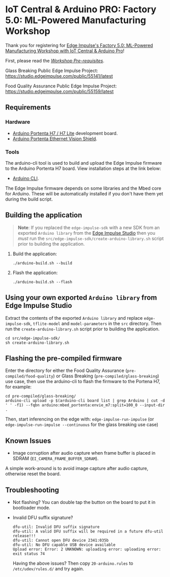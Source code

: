 # IoT Central & Arduino PRO: Factory 5.0: ML-Powered Manufacturing Workshop

Thank you for registering for [Edge Impulse's Factory 5.0: ML-Powered Manufacturing Workshop with IoT Central & Arduino Pro](https://register.gotowebinar.com/register/4284862102840899596?source=IoTCMC)!

First, please read the *[Workshop Pre-requisites](https://edgeimpulse.notion.site/IoT-Central-Arduino-PRO-Factory-5-0-ML-Powered-Manufacturing-Workshop-Participant-Pre-requisites-637bd86b3e654470a6ad2473193bdd2a)*.

Glass Breaking Public Edge Impulse Project: https://studio.edgeimpulse.com/public/55141/latest

Food Quality Assurance Public Edge Impulse Project: https://studio.edgeimpulse.com/public/55159/latest

## Requirements

### Hardware

* [Arduino Portenta H7 / H7 Lite](https://store.arduino.cc/portenta-h7) development board.
* [Arduino Portenta Ethernet Vision Shield](https://store.arduino.cc/products/arduino-portenta-vision-shield-ethernet).

### Tools

The arduino-cli tool is used to build and upload the Edge Impulse firmware to the Arduino Portenta H7 board. View installation steps at the link below:

* [Arduino CLI](https://arduino.github.io/arduino-cli/installation/).

The Edge Impulse firmware depends on some libraries and the Mbed core for Arduino. These will be automatically installed if you don't have them yet during the build script.

## Building the application

> **Note**: If you replaced the `edge-impulse-sdk` with a new SDK from an exported `Arduino library` from the [Edge Impulse Studio](https://studio.edgeimpulse.com) then you *must* run the `src/edge-impulse-sdk/create-arduino-library.sh` script prior to building the application.

1. Build the application:

    ```
    ./arduino-build.sh --build
    ```

1. Flash the application:

    ```
    ./arduino-build.sh --flash
    ```

## Using your own exported `Arduino library` from Edge Impulse Studio

Extract the contents of the exported `Arduino library` and replace `edge-impulse-sdk`, `tflite-model` and `model-parameters` in the `src` directory. Then run the `create-arduino-library.sh` script prior to building the application.

```
cd src/edge-impulse-sdk/
sh create-arduino-library.sh
```

## Flashing the pre-compiled firmware

Enter the directory for either the Food Quality Assurance (`pre-compiled/food-quality`) or Glass Breaking (`pre-compiled/glass-breaking`) use case, then use the arduino-cli to flash the firmware to the Portena H7, for example:

```
cd pre-compiled/glass-breaking/
arduino-cli upload -p $(arduino-cli board list | grep Arduino | cut -d ' ' -f1) --fqbn arduino:mbed_portenta:envie_m7:split=100_0 --input-dir .
```

Then, start inferencing on the edge with: `edge-impulse-run-impulse` (or `edge-impulse-run-impulse --continuous` for the glass breaking use case)

## Known Issues

- Image corruption after audio capture when frame buffer is placed in SDRAM (`EI_CAMERA_FRAME_BUFFER_SDRAM`).

A simple work-around is to avoid image capture after audio capture, otherwise reset the board.

## Troubleshooting

* Not flashing? You can double tap the button on the board to put it in bootloader mode.
* Invalid DFU suffix signature?

    ```
    dfu-util: Invalid DFU suffix signature
    dfu-util: A valid DFU suffix will be required in a future dfu-util release!!!
    dfu-util: Cannot open DFU device 2341:035b
    dfu-util: No DFU capable USB device available
    Upload error: Error: 2 UNKNOWN: uploading error: uploading error: exit status 74
    ```

    Having the above issues? Then copy `20-arduino.rules` to `/etc/udev/rules.d/` and try again.
